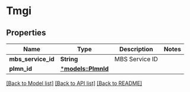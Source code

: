 # Tmgi

## Properties
Name | Type | Description | Notes
------------ | ------------- | ------------- | -------------
**mbs_service_id** | **String** | MBS Service ID | 
**plmn_id** | [***models::PlmnId**](PlmnId.md) |  | 

[[Back to Model list]](../README.md#documentation-for-models) [[Back to API list]](../README.md#documentation-for-api-endpoints) [[Back to README]](../README.md)


